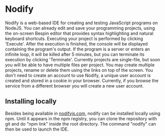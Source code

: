 Nodify
======

Nodify is a web-based IDE for creating and testing JavaScript programs on
NodeJS. You can already edit and save your programming projects, using the
on-screen Bespin editor that provides syntax highlighting and natural keyboard
shortcuts. Executing your project is performed by clicking 'Execute'. After the
execution is finished, the console will be displayed containing the program's
output. If the program is a server or enters an infinite loop, it will be
killed after 5 minutes, but you can terminate its execution by clicking
'Terminate'. Currently projects are single-file, but soon you will be able to
have multiple files per project. You may create multiple projects, rename or
delete them using the links on top of the screen. You don't need to create an
account to use Nodify, a unique user account is created and stored in a cookie
in your browser. Currently, if you browse the service from a different browser
you will create a new user account.

Installing locally
------------------

Besides being available in [nodifyjs.com](http://nodifyjs.com/), nodify can be
installed locally using npm. Until it appears in the npm registry, you can clone
the repository with git and do "npm link" inside the root directory. The command
"nodify" can then be used to launch the IDE.

